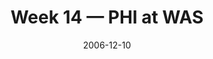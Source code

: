 ---
layout: game
title: Week 14 — PHI at WAS
season: 2006
game_id: 2006_14_PHI_WAS
week: 14
date: 2006-12-10
home_team: WAS
away_team: PHI
final_home: 
final_away: 
pbp_url: /assets/data/pbp/2006/2006_14_PHI_WAS.csv.gz
---